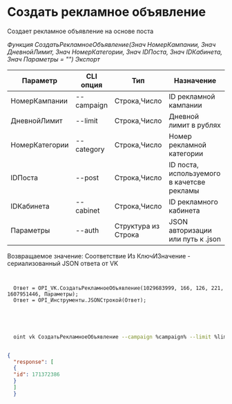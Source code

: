 ﻿---
sidebar_position: 2
---

# Создать рекламное объявление
 Создает рекламное объявление на основе поста


*Функция СоздатьРекламноеОбъявление(Знач НомерКампании, Знач ДневнойЛимит, Знач НомерКатегории, Знач IDПоста, Знач IDКабинета, Знач Параметры = "") Экспорт*

  | Параметр | CLI опция | Тип | Назначение |
  |-|-|-|-|
  | НомерКампании | --campaign | Строка,Число | ID рекламной кампании |
  | ДневнойЛимит | --limit | Строка,Число | Дневной лимит в рублях |
  | НомерКатегории | --category | Строка,Число | Номер рекламной категории |
  | IDПоста | --post | Строка,Число | ID поста, используемого в качетсве рекламы |
  | IDКабинета | --cabinet | Строка,Число | ID рекламного кабинета |
  | Параметры | --auth | Структура из Строка | JSON авторизации или путь к .json |

  
  Возвращаемое значение:   Соответствие Из КлючИЗначение - сериализованный JSON ответа от VK

```bsl title="Пример кода"
	
  
  Ответ = OPI_VK.СоздатьРекламноеОбъявление(1029683999, 166, 126, 221, 1607951446, Параметры);
  Ответ = OPI_Инструменты.JSONСтрокой(Ответ);
  

	
```

```sh title="Пример команды CLI"
    
  oint vk СоздатьРекламноеОбъявление --campaign %campaign% --limit %limit% --category %category% --post %post% --cabinet %cabinet% --auth %auth%


```


```json title="Результат"

{
  "response": [
  {
  "id": 171372386
  }
  ]
  }

```

